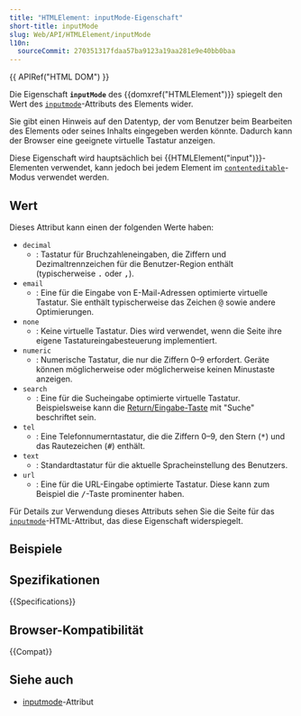 ```yaml
---
title: "HTMLElement: inputMode-Eigenschaft"
short-title: inputMode
slug: Web/API/HTMLElement/inputMode
l10n:
  sourceCommit: 270351317fdaa57ba9123a19aa281e9e40bb0baa
---
```


{{ APIRef("HTML DOM") }}

Die Eigenschaft **`inputMode`** des {{domxref("HTMLElement")}} spiegelt den Wert des [`inputmode`](/de/docs/Web/HTML/Global_attributes/inputmode)-Attributs des Elements wider.

Sie gibt einen Hinweis auf den Datentyp, der vom Benutzer beim Bearbeiten des Elements oder seines Inhalts eingegeben werden könnte. Dadurch kann der Browser eine geeignete virtuelle Tastatur anzeigen.

Diese Eigenschaft wird hauptsächlich bei {{HTMLElement("input")}}-Elementen verwendet, kann jedoch bei jedem Element im [`contenteditable`](/de/docs/Web/HTML/Global_attributes#contenteditable)-Modus verwendet werden.

## Wert

Dieses Attribut kann einen der folgenden Werte haben:

- `decimal`
  - : Tastatur für Bruchzahleneingaben, die Ziffern und Dezimaltrennzeichen für die Benutzer-Region enthält (typischerweise <kbd>.</kbd> oder <kbd>,</kbd>).
- `email`
  - : Eine für die Eingabe von E-Mail-Adressen optimierte virtuelle Tastatur.
    Sie enthält typischerweise das Zeichen <kbd>@</kbd> sowie andere Optimierungen.
- `none`
  - : Keine virtuelle Tastatur. Dies wird verwendet, wenn die Seite ihre eigene Tastatureingabesteuerung implementiert.
- `numeric`
  - : Numerische Tastatur, die nur die Ziffern 0–9 erfordert.
    Geräte können möglicherweise oder möglicherweise keinen Minustaste anzeigen.
- `search`
  - : Eine für die Sucheingabe optimierte virtuelle Tastatur.
    Beispielsweise kann die [Return/Eingabe-Taste](https://html.spec.whatwg.org/multipage/interaction.html#input-modalities:-the-enterkeyhint-attribute) mit "Suche" beschriftet sein.
- `tel`
  - : Eine Telefonnumerntastatur, die die Ziffern 0–9, den Stern (<kbd>\*</kbd>) und das Rautezeichen (<kbd>#</kbd>) enthält.
- `text`
  - : Standardtastatur für die aktuelle Spracheinstellung des Benutzers.
- `url`
  - : Eine für die URL-Eingabe optimierte Tastatur.
    Diese kann zum Beispiel die <kbd>/</kbd>-Taste prominenter haben.

Für Details zur Verwendung dieses Attributs sehen Sie die Seite für das [`inputmode`](/de/docs/Web/HTML/Global_attributes/inputmode)-HTML-Attribut, das diese Eigenschaft widerspiegelt.

## Beispiele

## Spezifikationen

{{Specifications}}

## Browser-Kompatibilität

{{Compat}}

## Siehe auch

- [inputmode](/de/docs/Web/HTML/Global_attributes#inputmode)-Attribut
